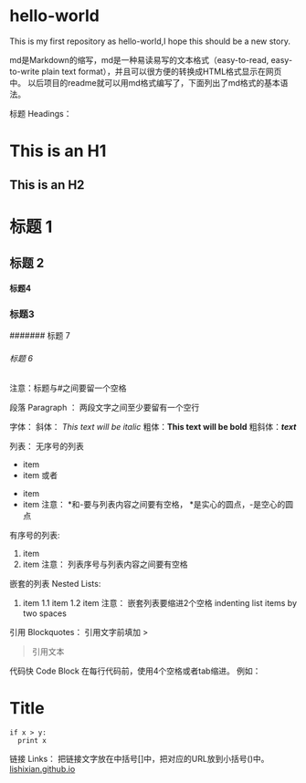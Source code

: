 # hello-world

This is my first repository as hello-world,I hope this should be a new story.

md是Markdown的缩写，md是一种易读易写的文本格式（easy-to-read, easy-to-write plain text format），并且可以很方便的转换成HTML格式显示在网页中。 以后项目的readme就可以用md格式编写了，下面列出了md格式的基本语法。

标题 Headings：

This is an H1
=============

This is an H2
-------------

# 标题 1
## 标题 2
#### 标题4
### 标题3
####### 标题 7
###### 标题 6

注意：标题与#之间要留一个空格

段落 Paragraph ：
两段文字之间至少要留有一个空行

字体：
斜体： *This text will be italic*
粗体：**This text will be bold**
粗斜体：***text***

列表：
无序号的列表
* item 
* item
或者
- item
- item
注意： *和-要与列表内容之间要有空格， *是实心的圆点，-是空心的圆点

有序号的列表:
1. item
2. item
注意： 列表序号与列表内容之间要有空格

嵌套的列表 Nested Lists:
1. item
  1.1 item
  1.2 item
注意： 嵌套列表要缩进2个空格  indenting list items by two spaces

引用 Blockquotes：
引用文字前填加 >
> 引用文本

代码快 Code Block
在每行代码前，使用4个空格或者tab缩进。
例如：
# Title
    if x > y:
      print x

链接 Links：
把链接文字放在中括号[]中，把对应的URL放到小括号()中。
[lishixian.github.io](lishixian.github.io)
